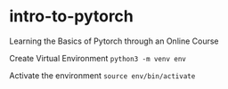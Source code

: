 # intro-to-pytorch
Learning the Basics of Pytorch through an Online Course


Create Virtual Environment
`python3 -m venv env`


Activate the environment
`source env/bin/activate`